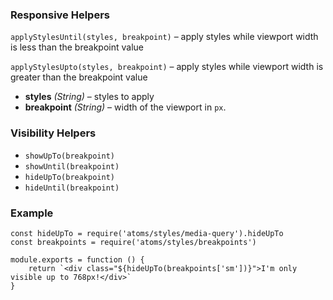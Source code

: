 ### Responsive Helpers
`applyStylesUntil(styles, breakpoint)` – apply styles while viewport width is less than the breakpoint value

`applyStylesUpto(styles, breakpoint)` – apply styles while viewport width is greater than the breakpoint value

 - **styles** *(String)* – styles to apply
 - **breakpoint** *(String)* – width of the viewport in `px`.

### Visibility Helpers

 - `showUpTo(breakpoint)`
 - `showUntil(breakpoint)`
 - `hideUpTo(breakpoint)`
 - `hideUntil(breakpoint)`

### Example
```
const hideUpTo = require('atoms/styles/media-query').hideUpTo
const breakpoints = require('atoms/styles/breakpoints')

module.exports = function () {
	return `<div class="${hideUpTo(breakpoints['sm'])}">I'm only visible up to 768px!</div>`
}
```